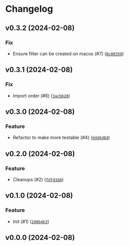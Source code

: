 # Changelog

## v0.3.2 (2024-02-08)

### Fix

- Ensure filter can be created on macos (#7) ([`8c00359`](https://github.com/bdraco/aiodhcpwatcher/commit/8c0035964b249eeedc684f19794a99d93a3317a0))

## v0.3.1 (2024-02-08)

### Fix

- Import order (#6) ([`3acbb20`](https://github.com/bdraco/aiodhcpwatcher/commit/3acbb202a4cbfee1fa41595ac5b746c485c1c04e))

## v0.3.0 (2024-02-08)

### Feature

- Refactor to make more testable (#4) ([`ddd6d84`](https://github.com/bdraco/aiodhcpwatcher/commit/ddd6d84c8246b05384b92fa7edf45fca5bed6a92))

## v0.2.0 (2024-02-08)

### Feature

- Cleanups (#2) ([`fdfd1b6`](https://github.com/bdraco/aiodhcpwatcher/commit/fdfd1b66fc11a20930c8a869bcb8766c0156cb8c))

## v0.1.0 (2024-02-08)

### Feature

- Init (#1) ([`188b4b3`](https://github.com/bdraco/aiodhcpwatcher/commit/188b4b315ce3303cdeab9eeb8fa8f8eed2e185ec))

## v0.0.0 (2024-02-08)
